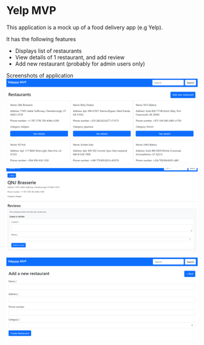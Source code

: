 # Yelp MVP

This application is a mock up of a food delivery app (e.g Yelp).

It has the following features
* Displays list of restaurants
* View details of 1 restaurant, and add review
* Add new restaurant (probably for admin users only)

Screenshots of application
![screenshot of home page](yelp-1.PNG)

![screenshot of restaurant details page](yelp-2.PNG)

![screenshot of add restaurant page](yelp-3.PNG)
